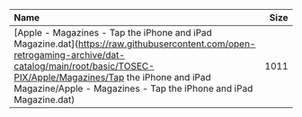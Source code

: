 |Name|Size|
|:---|---:|
|[Apple - Magazines - Tap the iPhone and iPad Magazine.dat](https://raw.githubusercontent.com/open-retrogaming-archive/dat-catalog/main/root/basic/TOSEC-PIX/Apple/Magazines/Tap the iPhone and iPad Magazine/Apple - Magazines - Tap the iPhone and iPad Magazine.dat)|1011|

